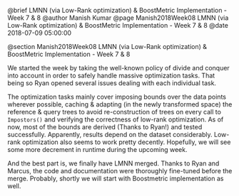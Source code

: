 @brief LMNN (via Low-Rank optimization) & BoostMetric Implementation - Week 7 & 8
@author Manish Kumar
@page Manish2018Week08 LMNN (via Low-Rank optimization) & BoostMetric Implementation - Week 7 & 8
@date 2018-07-09 05:00:00

@section Manish2018Week08 LMNN (via Low-Rank optimization) & BoostMetric Implementation - Week 7 & 8

We started the week by taking the well-known policy of divide and conquer into account in order to safely handle massive optimization tasks. That being so Ryan opened several issues dealing with each individual task. 

The optimization tasks mainly cover imposing bounds over the data points wherever possible, caching & adapting (in the newly transformed space) the reference & query trees to avoid re-construction of trees on every call to `Impostors()` and verifying the correctness of low-rank optimization. As of now, most of the bounds are derived (Thanks to Ryan!) and tested successfully. Apparently, results depend on the dataset considerably. Low-rank optimization also seems to work pretty decently. Hopefully, we will see some more decrement in runtime during the upcoming week.

And the best part is, we finally have LMNN merged. Thanks to Ryan and Marcus, the code and documentation were thoroughly fine-tuned before the merge. Probably, shortly we will start with Boostmetric implementation as well.
